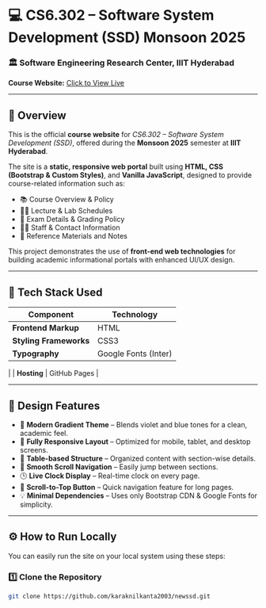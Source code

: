 # 💻 CS6.302 – Software System Development (SSD) Monsoon 2025

### 🏛️ Software Engineering Research Center, IIIT Hyderabad  
**Course Website:** [Click to View Live](https://karaknilkanta2003.github.io/newssd/newssd.html)

---

## 📘 Overview

This is the official **course website** for *CS6.302 – Software System Development (SSD)*, offered during the **Monsoon 2025** semester at **IIIT Hyderabad**.

The site is a **static, responsive web portal** built using **HTML, CSS (Bootstrap & Custom Styles)**, and **Vanilla JavaScript**, designed to provide course-related information such as:
- 📚 Course Overview & Policy  
- 🧑‍🏫 Lecture & Lab Schedules  
- 🧪 Exam Details & Grading Policy  
- 👩‍💻 Staff & Contact Information  
- 🔗 Reference Materials and Notes  

This project demonstrates the use of **front-end web technologies** for building academic informational portals with enhanced UI/UX design.

---

## 🧱 Tech Stack Used

| Component | Technology |
|------------|-------------|
| **Frontend Markup** | HTML |
| **Styling Frameworks** | CSS3 |
| **Typography** | Google Fonts (Inter) |
|
| **Hosting** | GitHub Pages |

---

## 🎨 Design Features

- 🌈 **Modern Gradient Theme** – Blends violet and blue tones for a clean, academic feel.  
- 🧩 **Fully Responsive Layout** – Optimized for mobile, tablet, and desktop screens.  
- 📄 **Table-based Structure** – Organized content with section-wise details.  
- 🧭 **Smooth Scroll Navigation** – Easily jump between sections.  
- 🕒 **Live Clock Display** – Real-time clock on every page.  
- 🔼 **Scroll-to-Top Button** – Quick navigation feature for long pages.  
- 💡 **Minimal Dependencies** – Uses only Bootstrap CDN & Google Fonts for simplicity.  

---

## ⚙️ How to Run Locally

You can easily run the site on your local system using these steps:

### 1️⃣ Clone the Repository
```bash
git clone https://github.com/karaknilkanta2003/newssd.git
